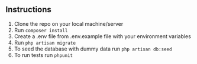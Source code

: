 ## Instructions

1. Clone the repo on your local machine/server
2. Run ```composer install```
3. Create a .env file from .env.example file with your environment variables
3. Run ```php artisan migrate```
4. To seed the database with dummy data run ```php artisan db:seed```
5. To run tests run ```phpunit```
